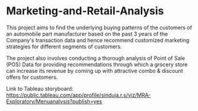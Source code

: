 # Marketing-and-Retail-Analysis
This project aims to find the underlying buying patterns of the customers of an automobile part manufacturer based on the past 3 years of the Company's transaction data and hence recommend customized marketing strategies for different segments of customers.

The project also involves conducting a thorough analysis of Point of Sale (POS) Data for providing recommendations through which a grocery store can increase its revenue by coming up with attractive combo & discount offers for customers.

Link to Tableau storyboard: https://public.tableau.com/app/profile/sinduja.r.s/viz/MRA-Exploratory/Menuanalysis?publish=yes
